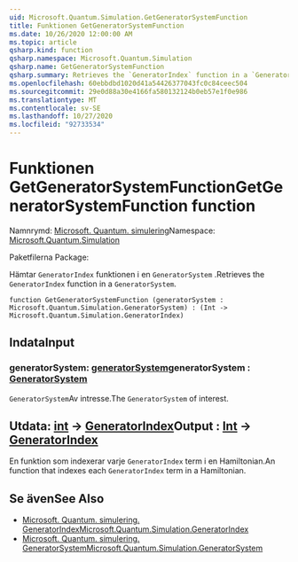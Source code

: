 ```yaml
---
uid: Microsoft.Quantum.Simulation.GetGeneratorSystemFunction
title: Funktionen GetGeneratorSystemFunction
ms.date: 10/26/2020 12:00:00 AM
ms.topic: article
qsharp.kind: function
qsharp.namespace: Microsoft.Quantum.Simulation
qsharp.name: GetGeneratorSystemFunction
qsharp.summary: Retrieves the `GeneratorIndex` function in a `GeneratorSystem`.
ms.openlocfilehash: 60ebbdbd1020d41a54426377043fc0c84ceec504
ms.sourcegitcommit: 29e0d88a30e4166fa580132124b0eb57e1f0e986
ms.translationtype: MT
ms.contentlocale: sv-SE
ms.lasthandoff: 10/27/2020
ms.locfileid: "92733534"
---
```

# <a name="getgeneratorsystemfunction-function"></a><span data-ttu-id="8f1f5-102">Funktionen GetGeneratorSystemFunction</span><span class="sxs-lookup"><span data-stu-id="8f1f5-102">GetGeneratorSystemFunction function</span></span>

<span data-ttu-id="8f1f5-103">Namnrymd: [Microsoft. Quantum. simulering](xref:Microsoft.Quantum.Simulation)</span><span class="sxs-lookup"><span data-stu-id="8f1f5-103">Namespace: [Microsoft.Quantum.Simulation](xref:Microsoft.Quantum.Simulation)</span></span>

<span data-ttu-id="8f1f5-104">Paketfilerna [](https://nuget.org/packages/)</span><span class="sxs-lookup"><span data-stu-id="8f1f5-104">Package: [](https://nuget.org/packages/)</span></span>


<span data-ttu-id="8f1f5-105">Hämtar `GeneratorIndex` funktionen i en `GeneratorSystem` .</span><span class="sxs-lookup"><span data-stu-id="8f1f5-105">Retrieves the `GeneratorIndex` function in a `GeneratorSystem`.</span></span>

```qsharp
function GetGeneratorSystemFunction (generatorSystem : Microsoft.Quantum.Simulation.GeneratorSystem) : (Int -> Microsoft.Quantum.Simulation.GeneratorIndex)
```


## <a name="input"></a><span data-ttu-id="8f1f5-106">Indata</span><span class="sxs-lookup"><span data-stu-id="8f1f5-106">Input</span></span>

### <a name="generatorsystem--generatorsystem"></a><span data-ttu-id="8f1f5-107">generatorSystem: [generatorSystem](xref:Microsoft.Quantum.Simulation.GeneratorSystem)</span><span class="sxs-lookup"><span data-stu-id="8f1f5-107">generatorSystem : [GeneratorSystem](xref:Microsoft.Quantum.Simulation.GeneratorSystem)</span></span>

<span data-ttu-id="8f1f5-108">`GeneratorSystem`Av intresse.</span><span class="sxs-lookup"><span data-stu-id="8f1f5-108">The `GeneratorSystem` of interest.</span></span>



## <a name="output--int---generatorindex"></a><span data-ttu-id="8f1f5-109">Utdata: [int](xref:microsoft.quantum.lang-ref.int) -> [GeneratorIndex](xref:Microsoft.Quantum.Simulation.GeneratorIndex)</span><span class="sxs-lookup"><span data-stu-id="8f1f5-109">Output : [Int](xref:microsoft.quantum.lang-ref.int) -> [GeneratorIndex](xref:Microsoft.Quantum.Simulation.GeneratorIndex)</span></span>

<span data-ttu-id="8f1f5-110">En funktion som indexerar varje `GeneratorIndex` term i en Hamiltonian.</span><span class="sxs-lookup"><span data-stu-id="8f1f5-110">An function that indexes each `GeneratorIndex` term in a Hamiltonian.</span></span>

## <a name="see-also"></a><span data-ttu-id="8f1f5-111">Se även</span><span class="sxs-lookup"><span data-stu-id="8f1f5-111">See Also</span></span>

- [<span data-ttu-id="8f1f5-112">Microsoft. Quantum. simulering. GeneratorIndex</span><span class="sxs-lookup"><span data-stu-id="8f1f5-112">Microsoft.Quantum.Simulation.GeneratorIndex</span></span>](xref:Microsoft.Quantum.Simulation.GeneratorIndex)
- [<span data-ttu-id="8f1f5-113">Microsoft. Quantum. simulering. GeneratorSystem</span><span class="sxs-lookup"><span data-stu-id="8f1f5-113">Microsoft.Quantum.Simulation.GeneratorSystem</span></span>](xref:Microsoft.Quantum.Simulation.GeneratorSystem)